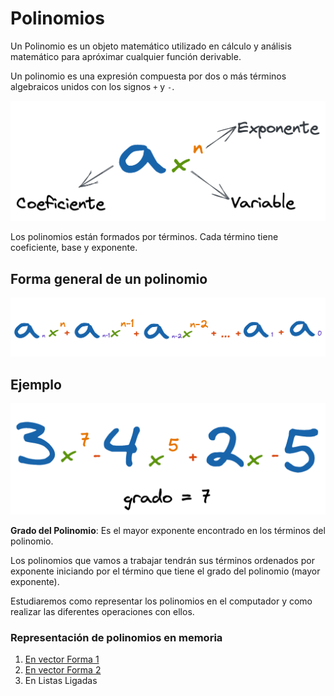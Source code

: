 # Polinomios

Un Polinomio es un objeto matemático utilizado en cálculo y análisis matemático para apróximar cualquier función derivable.

Un polinomio es una expresión compuesta por dos o más términos algebraicos unidos con los signos `+` y `-`.

![Partes de un Polinomio](../assets/polinomios/polinomio_1.png)

Los polinomios están formados por términos. Cada término tiene coeficiente, base y exponente.

## Forma general de un polinomio

![Partes de un Polinomio](../assets//polinomios/polinomio_2.png)

## Ejemplo

![Partes de un Polinomio](../assets//polinomios/polinomio_3.png)

**Grado del Polinomio**: Es el mayor exponente encontrado en los términos del polinomio.

Los polinomios que vamos a trabajar tendrán sus términos ordenados por exponente iniciando por el término que tiene el grado del polinomio (mayor exponente). 

Estudiaremos como representar los polinomios en el computador y como realizar las diferentes operaciones con ellos. 

### Representación de polinomios en memoria

1. [En vector Forma 1](https://github.com/JohnFlorez25/estructura_datos_pcjic/tree/main/1.%20Polinomios/1.%20Vector%20Forma%201)
2. [En vector Forma 2](https://github.com/JohnFlorez25/estructura_datos_pcjic/tree/main/1.%20Polinomios/2.%20Vector%20Forma%202)
3. En Listas Ligadas


